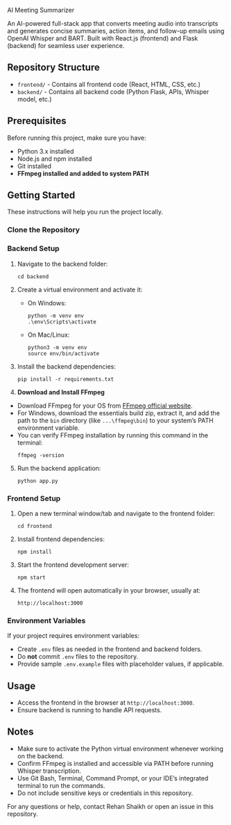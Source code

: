 AI Meeting Summarizer

An AI-powered full-stack app that converts meeting audio into transcripts and generates concise summaries, action items, and follow-up emails using OpenAI Whisper and BART. Built with React.js (frontend) and Flask (backend) for seamless user experience.


## Repository Structure

- `frontend/` - Contains all frontend code (React, HTML, CSS, etc.)
- `backend/` - Contains all backend code (Python Flask, APIs, Whisper model, etc.)

## Prerequisites

Before running this project, make sure you have:

- Python 3.x installed
- Node.js and npm installed
- Git installed
- **FFmpeg installed and added to system PATH**

## Getting Started

These instructions will help you run the project locally.

### Clone the Repository


### Backend Setup

1. Navigate to the backend folder:
    ```
    cd backend
    ```

2. Create a virtual environment and activate it:

    - On Windows:
      ```
      python -m venv env
      .\env\Scripts\activate
      ```
    - On Mac/Linux:
      ```
      python3 -m venv env
      source env/bin/activate
      ```

3. Install the backend dependencies:
    ```
    pip install -r requirements.txt
    ```

4. **Download and Install FFmpeg**

- Download FFmpeg for your OS from [FFmpeg official website](https://ffmpeg.org/download.html).
- For Windows, download the essentials build zip, extract it, and add the path to the `bin` directory (like `...\ffmpeg\bin`) to your system’s PATH environment variable.
- You can verify FFmpeg installation by running this command in the terminal:
    ```
    ffmpeg -version
    ```

5. Run the backend application:
    ```
    python app.py
    ```

### Frontend Setup

1. Open a new terminal window/tab and navigate to the frontend folder:
    ```
    cd frontend
    ```

2. Install frontend dependencies:
    ```
    npm install
    ```

3. Start the frontend development server:
    ```
    npm start
    ```

4. The frontend will open automatically in your browser, usually at:
    ```
    http://localhost:3000
    ```

### Environment Variables

If your project requires environment variables:

- Create `.env` files as needed in the frontend and backend folders.
- Do **not** commit `.env` files to the repository.
- Provide sample `.env.example` files with placeholder values, if applicable.

## Usage

- Access the frontend in the browser at `http://localhost:3000`.
- Ensure backend is running to handle API requests.

## Notes

- Make sure to activate the Python virtual environment whenever working on the backend.
- Confirm FFmpeg is installed and accessible via PATH before running Whisper transcription.
- Use Git Bash, Terminal, Command Prompt, or your IDE’s integrated terminal to run the commands.
- Do not include sensitive keys or credentials in this repository.


For any questions or help, contact Rehan Shaikh or open an issue in this repository.

